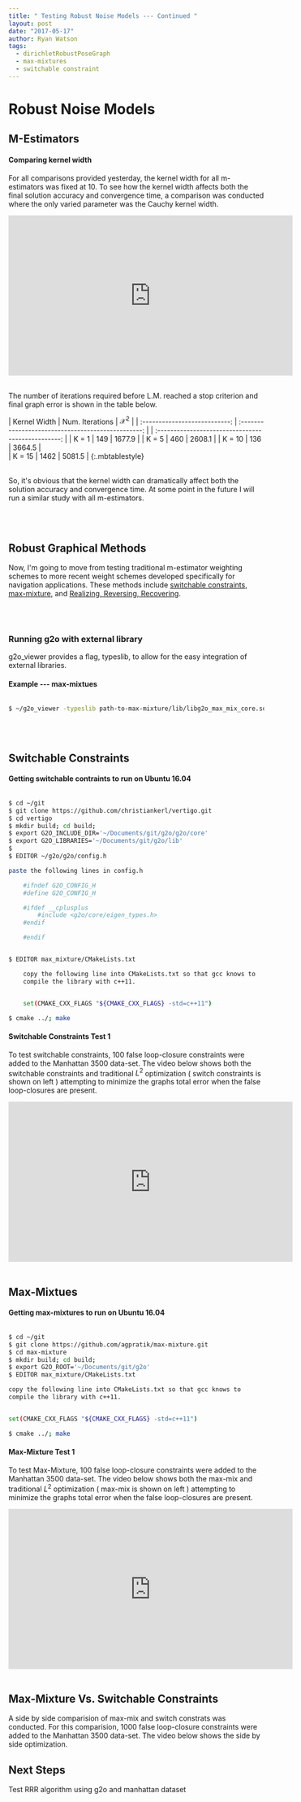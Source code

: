 ```yaml
---
title: " Testing Robust Noise Models --- Continued "
layout: post
date: "2017-05-17"
author: Ryan Watson 
tags:
  - dirichletRobustPoseGraph
  - max-mixtures 
  - switchable constraint
---
```


# Robust Noise Models 

## M-Estimators
#### Comparing kernel width 


For all comparisons provided yesterday, the kernel width for all m-estimators was fixed at 10. To see how the kernel width affects both the final solution accuracy and convergence time, a comparison was conducted where the only varied parameter was the Cauchy kernel width.  


<iframe width="560" height="315" src="https://www.youtube.com/embed/CrMQd4Jgovw" frameborder="0" allowfullscreen align="center" ></iframe>
<br><br>

The number of iterations required before L.M. reached a stop criterion and final graph error is shown in the table below.

| Kernel Width            |     Num. Iterations                      |       $\mathcal{X}^2$       |
| :---------------------------: | :------------------------------------------------: | | :------------------------------------------------: |
|           K = 1               |                  149                               |                  1677.9                              |
|           K = 5               |                  460                               |                  2608.1                              | 
|           K = 10              |                  136                               |                  3664.5                              |                               
|           K = 15              |                  1462                              |                  5081.5                              |
{:.mbtablestyle}


<br>
So, it's obvious that the kernel width can dramatically affect both the solution accuracy and convergence time. At some point in the future I will run a similar study with all m-estimators.

<br><br>
## Robust Graphical Methods 

Now, I'm going to move from testing traditional m-estimator weighting schemes to more recent weight schemes developed specifically for navigation applications. These methods include [switchable constraints](https://www.tu-chemnitz.de/etit/proaut/mitarbeiter/rsrc/IROS12-switchableConstraints.pdf), [max-mixture](https://april.eecs.umich.edu/pdfs/olson2012rss.pdf), and [Realizing, Reversing, Recovering](http://n.ethz.ch/~cesarc/files/IROS2012_latif.pdf).


<br><br>
### Running g2o with external library 

g2o_viewer provides a flag, typeslib, to allow for the easy integration of external libraries.

#### Example --- max-mixtues  

```bash 

$ ~/g2o_viewer -typeslib path-to-max-mixture/lib/libg2o_max_mix_core.so dataset.g2o

``` 
<br><br>

## Switchable Constraints

#### Getting switchable contraints to run on Ubuntu 16.04

```bash

$ cd ~/git
$ git clone https://github.com/christiankerl/vertigo.git
$ cd vertigo
$ mkdir build; cd build;
$ export G2O_INCLUDE_DIR='~/Documents/git/g2o/g2o/core'
$ export G2O_LIBRARIES='~/Documents/git/g2o/lib'
$
$ EDITOR ~/g2o/g2o/config.h

paste the following lines in config.h 

    #ifndef G2O_CONFIG_H
    #define G2O_CONFIG_H

    #ifdef __cplusplus
        #include <g2o/core/eigen_types.h>
    #endif

    #endif


$ EDITOR max_mixture/CMakeLists.txt

    copy the following line into CMakeLists.txt so that gcc knows to 
    compile the library with c++11. 


    set(CMAKE_CXX_FLAGS "${CMAKE_CXX_FLAGS} -std=c++11")

$ cmake ../; make 

```

#### Switchable Constraints Test 1

To test switchable constraints, 100 false loop-closure constraints were added to the Manhattan 3500 data-set. The video below shows both the switchable constraints and traditional $L^2$ optimization ( switch constraints is shown on left ) attempting to minimize the graphs total error when the false loop-closures are present.


<iframe width="560" height="315" src="https://www.youtube.com/embed/utva9RHWCAE" frameborder="0" allowfullscreen align="center" ></iframe>
<br><br>


## Max-Mixtues 

#### Getting max-mixtures to run on Ubuntu 16.04

```bash

$ cd ~/git
$ git clone https://github.com/agpratik/max-mixture.git
$ cd max-mixture
$ mkdir build; cd build;
$ export G2O_ROOT='~/Documents/git/g2o'
$ EDITOR max_mixture/CMakeLists.txt

copy the following line into CMakeLists.txt so that gcc knows to 
compile the library with c++11. 


set(CMAKE_CXX_FLAGS "${CMAKE_CXX_FLAGS} -std=c++11")

$ cmake ../; make

```


#### Max-Mixture Test 1

To test Max-Mixture, 100 false loop-closure constraints were added to the Manhattan 3500 data-set. The video below shows both the max-mix and traditional $L^2$ optimization ( max-mix is shown on left ) attempting to minimize the graphs total error when the false loop-closures are present.

<iframe width="560" height="315" src="https://www.youtube.com/embed/cBCCVR41-qY" frameborder="0" allowfullscreen align="center" ></iframe>
<br><br>


## Max-Mixture Vs. Switchable Constraints 

A side by side comparision of max-mix and switch constrats was conducted. For this comparision, 1000 false loop-closure constraints were added to the Manhattan 3500 data-set. The video below shows the side by side optimization. 


## Next Steps 

Test RRR algorithm using g2o and manhattan dataset 

